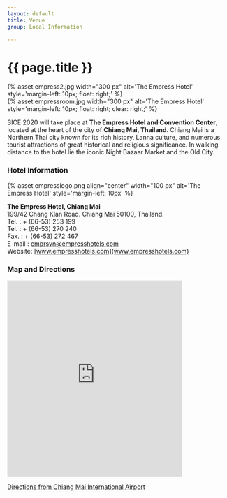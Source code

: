 ```yaml
---
layout: default
title: Venue
group: Local Information

---
```


# {{ page.title }}


{% asset empress2.jpg width="300 px" alt='The Empress Hotel' style='margin-left\: 10px; float\: right;' %}
<br>{% asset empressroom.jpg width="300 px" alt='The Empress Hotel' style='margin-left\: 10px; float\: right; clear\: right;' %}

SICE 2020 will take place at **The Empress Hotel and Convention Center**, located at the heart of the city of **Chiang Mai, Thailand**. Chiang Mai is a Northern Thai city known for its rich history, Lanna culture, and numerous tourist attractions of great historical and religious significance. In walking distance to the hotel lie the iconic Night Bazaar Market and the Old City.

### Hotel Information

{% asset empresslogo.png align="center" width="100 px" alt='The Empress Hotel' style='margin-left\: 10px' %}

**The Empress Hotel, Chiang Mai**  
199/42 Chang Klan Road. Chiang Mai 50100, Thailand.  
Tel. : + (66-53) 253 199  
Tel. : + (66-53) 270 240  
Fax. : + (66-53) 272 467  
E-mail : emprsvn@empresshotels.com  
Website: [www.empresshotels.com](www.empresshotels.com)  

<!--You can download UCLA [the offline campus map](http://maps.ucla.edu/downloads/pdf/UCLA_Campus_Colored_Map.pdf) or access [the interactive map](http://maps.ucla.edu/campus/).-->

<div class="clearfix"></div>

### Map and Directions

<iframe src="https://www.google.com/maps/embed?pb=!1m14!1m8!1m3!1d15110.065953600148!2d98.9998015!3d18.7751223!3m2!1i1024!2i768!4f13.1!3m3!1m2!1s0x0%3A0x8ed4ebed7ea3b33d!2sThe+Empress+Chiang+Mai+Hotel!5e0!3m2!1sen!2sth!4v1558371820983!5m2!1sen!2sth" width="400" height="450" frameborder="0" style="border:0" allowfullscreen></iframe>

[Directions from Chiang Mai International Airport](https://www.google.com/maps/dir/Chiang+Mai+Airport,+Mahidol+Road,+Mueang+Chiang+Mai+District,+Chiang+Mai/199+The+Empress+Chiang+Mai+Hotel,+42+Changklan+Rd,+Tambon+Chang+Khlan,+Amphoe+Mueang+Chiang+Mai,+Chang+Wat+Chiang+Mai+50100/@18.77225,98.9744828,15.02z/am=t/data=!4m14!4m13!1m5!1m1!1s0x30da3088e698f189:0xa02474e3fd934597!2m2!1d98.9640088!2d18.767749!1m5!1m1!1s0x30da3008c6b213ed:0x8ed4ebed7ea3b33d!2m2!1d98.9998015!2d18.7751223!3e0)

<br/>
